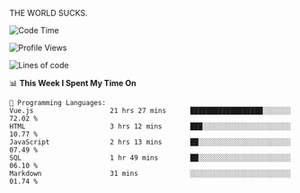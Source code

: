 THE WORLD SUCKS.

<!--START_SECTION:waka-->
![Code Time](http://img.shields.io/badge/Code%20Time-322%20hrs%2043%20mins-blue)

![Profile Views](http://img.shields.io/badge/Profile%20Views-0-blue)

![Lines of code](https://img.shields.io/badge/From%20Hello%20World%20I%27ve%20Written-1.6%20million%20lines%20of%20code-blue)

📊 **This Week I Spent My Time On** 

```text
💬 Programming Languages: 
Vue.js                   21 hrs 27 mins      ██████████████████░░░░░░░   72.02 % 
HTML                     3 hrs 12 mins       ███░░░░░░░░░░░░░░░░░░░░░░   10.77 % 
JavaScript               2 hrs 13 mins       ██░░░░░░░░░░░░░░░░░░░░░░░   07.49 % 
SQL                      1 hr 49 mins        ██░░░░░░░░░░░░░░░░░░░░░░░   06.10 % 
Markdown                 31 mins             ░░░░░░░░░░░░░░░░░░░░░░░░░   01.74 % 
```


<!--END_SECTION:waka-->

